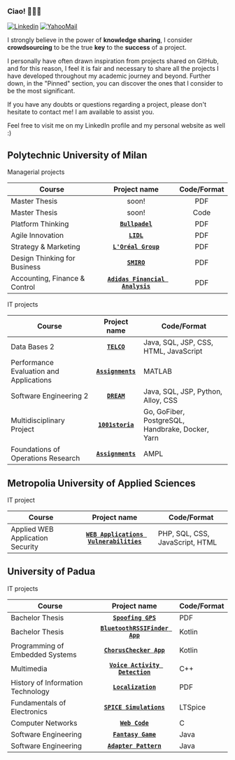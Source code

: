 ### Ciao! 👋:pizza::pinched_fingers:

[![Linkedin](https://img.shields.io/badge/LinkedIn-0077B5?style=flat&logo=linkedin&logoColor=white)](https://www.linkedin.com/in/pietrovalente/)
[![YahooMail](https://img.shields.io/badge/YahooMail-blueviolet?style=flat&logo=yahoo&logoColor=white)](mailto:pietro.valente@yahoo.com)

I strongly believe in the power of **knowledge sharing**, I consider **crowdsourcing** to be the true **key** to the **success** of a project.

I personally have often drawn inspiration from projects shared on GitHub, and for this reason, I feel it is fair and necessary to share all the projects I have developed throughout my academic journey and beyond. Further down, in the "Pinned" section, you can discover the ones that I consider to be the most significant.

If you have any doubts or questions regarding a project, please don't hesitate to contact me! I am available to assist you.

Feel free to visit me on my LinkedIn profile and my personal website as well :)

<h2>Polytechnic University of Milan</h2>
<dl><dt>Managerial projects</dt></dl>

| Course           | Project name  | Code/Format  |
| -------------       |:-------------:  | :-----:|
| Master Thesis | soon! | PDF |
| Master Thesis | soon! | Code |
| Platform Thinking  | **[`Bullpadel`](https://github.com/PietroValente/Bullpadel-platform-thinking)** | PDF |
| Agile Innovation  | **[`LIDL`](https://github.com/PietroValente/LIDL-agile-innovation)** | PDF |
| Strategy & Marketing  | **[`L'Oréal Group`](https://github.com/PietroValente/L-Oreal-Group-strategy-marketing)** | PDF |
| Design Thinking for Business      | **[`SMIRO`](https://github.com/PietroValente/SMIRO-design-thinking-for-business)**      |   PDF |
| Accounting, Finance & Control | **[`Adidas Financial Analysis`](https://github.com/PietroValente/Adidas-Financial-Analysis-AFC)**      |  PDF |
  
<dl><dt>IT projects</dt></dl>

| Course                                  | Project name                                                                                              | Code/Format  |
| -------------                           |:-------------:                                                                                            | -----|
| Data Bases 2                            | **[`TELCO`](https://github.com/pietrovalente/TELCO-Websites-databases2)**                                 |  Java, SQL, JSP, CSS, HTML, JavaScript |
| Performance Evaluation and Applications | **[`Assignments`](https://github.com/pietrovalente/Assignments-performance-evaluation-and-applications)** |  MATLAB |
| Software Engineering 2                  | **[`DREAM`](https://github.com/pietrovalente/DREAM-software-engineering-2)**                              |  Java, SQL, JSP, Python, Alloy, CSS |
| Multidisciplinary Project               | **[`1001storia`](https://github.com/pietrovalente/1001storia-multidisciplinary-project)**                 |  Go, GoFiber, PostgreSQL, Handbrake, Docker, Yarn |
| Foundations of Operations Research      | **[`Assignments`](https://github.com/pietrovalente/Assignments-foundations-operations-research)**         |  AMPL |

<h2>Metropolia University of Applied Sciences</h2>
<dl><dt>IT project</dt></dl>

| Course                                  | Project name                                                                                              | Code/Format  |
| -------------                           |:-------------:                                                                                            | -----|
| Applied WEB Application Security        | **[`WEB Applications Vulnerabilities`](https://github.com/pietrovalente/WEB-applications-vulnerabilities-AWAS)**         |  PHP, SQL, CSS, JavaScript, HTML |

<h2>University of Padua</h2>
<dl><dt>IT projects</dt></dl>

| Course                                  | Project name                                                                                              | Code/Format  |
| -------------                           |:-------------:                                                                                            | -----|
| Bachelor Thesis | **[`Spoofing GPS`](https://github.com/pietrovalente/Spoofing-GPS-thesis)** | PDF |
| Bachelor Thesis | **[`BluetoothRSSIFinder App`](https://github.com/pietrovalente/BluetoothRSSIFinder-app-thesis)** | Kotlin |
| Programming of Embedded Systems | **[`ChorusChecker App`](https://github.com/pietrovalente/ChorusChecker-app-programming-embedded-systems)** | Kotlin |
| Multimedia | **[`Voice Activity Detection`](https://github.com/pietrovalente/Voice-Activity-Detection-multimedia)** | C++ |
| History of Information Technology | **[`Localization`](https://github.com/pietrovalente/Localization-history-information-technology)** | PDF |
| Fundamentals of Electronics | **[`SPICE Simulations`](https://github.com/pietrovalente/SPICE-simulations-fundamentals-of-electronics)** | LTSpice |
| Computer Networks | **[`Web Code`](https://github.com/pietrovalente/Web-Code-computer-networks)** | C |
| Software Engineering | **[`Fantasy Game`](https://github.com/pietrovalente/fantasy-game-software-engineering)** | Java |
| Software Engineering | **[`Adapter Pattern`](https://github.com/pietrovalente/adapter-pattern-software-engineering)** | Java |
